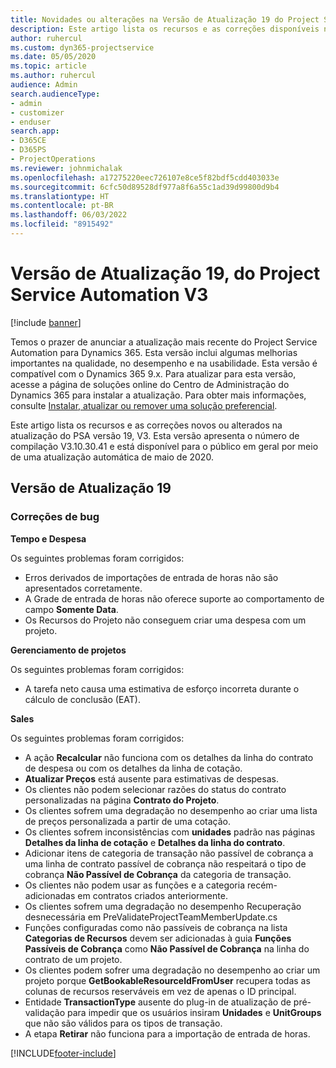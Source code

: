 ```yaml
---
title: Novidades ou alterações na Versão de Atualização 19 do Project Service Automation V3
description: Este artigo lista os recursos e as correções disponíveis na atualização do Project Service Automation versão 19, V3.
author: ruhercul
ms.custom: dyn365-projectservice
ms.date: 05/05/2020
ms.topic: article
ms.author: ruhercul
audience: Admin
search.audienceType:
- admin
- customizer
- enduser
search.app:
- D365CE
- D365PS
- ProjectOperations
ms.reviewer: johnmichalak
ms.openlocfilehash: a17275220eec726107e8ce5f82bdf5cdd403033e
ms.sourcegitcommit: 6cfc50d89528df977a8f6a55c1ad39d99800d9b4
ms.translationtype: HT
ms.contentlocale: pt-BR
ms.lasthandoff: 06/03/2022
ms.locfileid: "8915492"
---
```

# <a name="project-service-automation-update-release-19-v3"></a>Versão de Atualização 19, do Project Service Automation V3

[!include [banner](../includes/psa-now-project-operations.md)]

Temos o prazer de anunciar a atualização mais recente do Project Service Automation para Dynamics 365. Esta versão inclui algumas melhorias importantes na qualidade, no desempenho e na usabilidade. Esta versão é compatível com o Dynamics 365 9.x. Para atualizar para esta versão, acesse a página de soluções online do Centro de Administração do Dynamics 365 para instalar a atualização. Para obter mais informações, consulte [Instalar, atualizar ou remover uma solução preferencial](/power-platform/admin/install-remove-preferred-solution).

Este artigo lista os recursos e as correções novos ou alterados na atualização do PSA versão 19, V3. Esta versão apresenta o número de compilação V3.10.30.41 e está disponível para o público em geral por meio de uma atualização automática de maio de 2020.

## <a name="update-release-19"></a>Versão de Atualização 19

### <a name="bug-fixes"></a>Correções de bug

**Tempo e Despesa**

Os seguintes problemas foram corrigidos: 

- Erros derivados de importações de entrada de horas não são apresentados corretamente.
- A Grade de entrada de horas não oferece suporte ao comportamento de campo **Somente Data**.
- Os Recursos do Projeto não conseguem criar uma despesa com um projeto.

**Gerenciamento de projetos**

Os seguintes problemas foram corrigidos: 

-  A tarefa neto causa uma estimativa de esforço incorreta durante o cálculo de conclusão (EAT).

**Sales**

Os seguintes problemas foram corrigidos: 

- A ação **Recalcular** não funciona com os detalhes da linha do contrato de despesa ou com os detalhes da linha de cotação.
- **Atualizar Preços** está ausente para estimativas de despesas.
-  Os clientes não podem selecionar razões do status do contrato personalizadas na página **Contrato do Projeto**.
- Os clientes sofrem uma degradação no desempenho ao criar uma lista de preços personalizada a partir de uma cotação.
- Os clientes sofrem inconsistências com **unidades** padrão nas páginas **Detalhes da linha de cotação** e **Detalhes da linha do contrato**.
- Adicionar itens de categoria de transação não passível de cobrança a uma linha de contrato passível de cobrança não respeitará o tipo de cobrança **Não Passível de Cobrança** da categoria de transação.
- Os clientes não podem usar as funções e a categoria recém-adicionadas em contratos criados anteriormente.
- Os clientes sofrem uma degradação no desempenho Recuperação desnecessária em PreValidateProjectTeamMemberUpdate.cs
- Funções configuradas como não passíveis de cobrança na lista **Categorias de Recursos** devem ser adicionadas à guia **Funções Passíveis de Cobrança** como **Não Passível de Cobrança** na linha do contrato de um projeto.
- Os clientes podem sofrer uma degradação no desempenho ao criar um projeto porque **GetBookableResourceIdFromUser** recupera todas as colunas de recursos reserváveis em vez de apenas o ID principal.
- Entidade **TransactionType** ausente do plug-in de atualização de pré-validação para impedir que os usuários insiram **Unidades** e **UnitGroups** que não são válidos para os tipos de transação.
- A etapa **Retirar** não funciona para a importação de entrada de horas.


[!INCLUDE[footer-include](../includes/footer-banner.md)]
